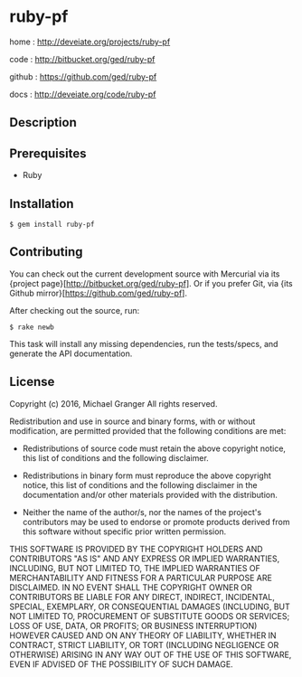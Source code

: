 # ruby-pf

home
: http://deveiate.org/projects/ruby-pf

code
: http://bitbucket.org/ged/ruby-pf

github
: https://github.com/ged/ruby-pf

docs
: http://deveiate.org/code/ruby-pf


## Description




## Prerequisites

* Ruby


## Installation

    $ gem install ruby-pf


## Contributing

You can check out the current development source with Mercurial via its
{project page}[http://bitbucket.org/ged/ruby-pf]. Or if you prefer Git, via 
{its Github mirror}[https://github.com/ged/ruby-pf].

After checking out the source, run:

    $ rake newb

This task will install any missing dependencies, run the tests/specs,
and generate the API documentation.


## License

Copyright (c) 2016, Michael Granger
All rights reserved.

Redistribution and use in source and binary forms, with or without
modification, are permitted provided that the following conditions are met:

* Redistributions of source code must retain the above copyright notice,
  this list of conditions and the following disclaimer.

* Redistributions in binary form must reproduce the above copyright notice,
  this list of conditions and the following disclaimer in the documentation
  and/or other materials provided with the distribution.

* Neither the name of the author/s, nor the names of the project's
  contributors may be used to endorse or promote products derived from this
  software without specific prior written permission.

THIS SOFTWARE IS PROVIDED BY THE COPYRIGHT HOLDERS AND CONTRIBUTORS "AS IS"
AND ANY EXPRESS OR IMPLIED WARRANTIES, INCLUDING, BUT NOT LIMITED TO, THE
IMPLIED WARRANTIES OF MERCHANTABILITY AND FITNESS FOR A PARTICULAR PURPOSE ARE
DISCLAIMED. IN NO EVENT SHALL THE COPYRIGHT OWNER OR CONTRIBUTORS BE LIABLE
FOR ANY DIRECT, INDIRECT, INCIDENTAL, SPECIAL, EXEMPLARY, OR CONSEQUENTIAL
DAMAGES (INCLUDING, BUT NOT LIMITED TO, PROCUREMENT OF SUBSTITUTE GOODS OR
SERVICES; LOSS OF USE, DATA, OR PROFITS; OR BUSINESS INTERRUPTION) HOWEVER
CAUSED AND ON ANY THEORY OF LIABILITY, WHETHER IN CONTRACT, STRICT LIABILITY,
OR TORT (INCLUDING NEGLIGENCE OR OTHERWISE) ARISING IN ANY WAY OUT OF THE USE
OF THIS SOFTWARE, EVEN IF ADVISED OF THE POSSIBILITY OF SUCH DAMAGE.


